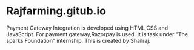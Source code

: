 # Rajfarming.gitub.io

Payment Gateway Integration is developed using HTML,CSS and JavaScript.
For payment gateway,Razorpay is used. 
It is task under "The sparks Foundation" internship. 
This is created by Shailraj.
